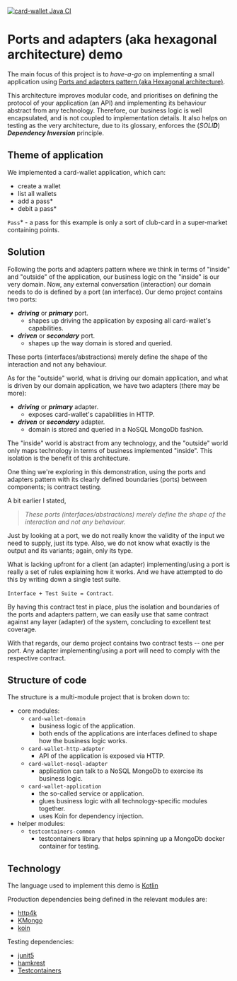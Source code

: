 [![card-wallet Java CI](https://github.com/pagidas/ports-and-adapters-demo/actions/workflows/ci.yml/badge.svg)](https://github.com/pagidas/ports-and-adapters-demo/actions/workflows/ci.yml)

# Ports and adapters (aka hexagonal architecture) demo

The main focus of this project is to _have-a-go_ on implementing
a small application using 
[Ports and adapters pattern (aka Hexagonal architecture)](https://alistair.cockburn.us/hexagonal-architecture/).

This architecture improves modular code, and prioritises on defining
the protocol of your application (an API) and implementing 
its behaviour abstract from any technology. Therefore, our business 
logic is well encapsulated, and is not coupled to implementation details. 
It also helps on testing as the very architecture, due to its glossary, 
enforces the (_SOLI**D**_) **_Dependency Inversion_** principle.

## Theme of application

We implemented a card-wallet application, which can:
- create a wallet
- list all wallets
- add a pass*
- debit a pass*

`Pass`* - a pass for this example is only a sort of club-card in a super-market containing points.

## Solution

Following the ports and adapters pattern where we think in terms of 
"inside" and "outside" of the application, our business logic on the
"inside" is our very domain. Now, any external conversation (interaction)
our domain needs to do is defined by a port (an interface). Our demo
project contains two ports:

- **_driving_** or **_primary_** port.
  - shapes up driving the application by exposing all card-wallet's capabilities.
- **_driven_** or **_secondary_** port.
  - shapes up the way domain is stored and queried.

These ports (interfaces/abstractions) merely define the shape of the interaction
and not any behaviour.

As for the "outside" world, what is driving our domain application, and what is
driven by our domain application, we have two adapters (there may be more):

- **_driving_** or **_primary_** adapter.
  - exposes card-wallet's capabilities in HTTP.
- **_driven_** or **_secondary_** adapter.
  - domain is stored and queried in a NoSQL MongoDb fashion.

The "inside" world is abstract from any technology, and the "outside" world only maps
technology in terms of business implemented "inside". This isolation is the benefit of this architecture.

One thing we're exploring in this demonstration, using the ports and adapters
pattern with its clearly defined boundaries (ports) between components;
is contract testing.

A bit earlier I stated,
> _These ports (interfaces/abstractions) merely define the shape of the interaction
and not any behaviour._

Just by looking at a port, we do not really know the validity of the input we need to supply, 
just its type. Also, we do not know what exactly is the output and its variants; again, only its type.

What is lacking upfront for a client (an adapter) implementing/using a port is really a set
of rules explaining how it works. And we have attempted to do this by writing down
a single test suite. 

`Interface + Test Suite = Contract`.

By having this contract test in place, plus the isolation and boundaries of the ports and adapters
pattern, we can easily use that same contract against any layer (adapter) of the system,
concluding to excellent test coverage.

With that regards, our demo project contains two contract tests -- one per port.
Any adapter implementing/using a port will need to comply with the respective contract.

## Structure of code

The structure is a multi-module project that is broken down to:
- core modules:
    - `card-wallet-domain`
      - business logic of the application.
      - both ends of the applications are interfaces defined to shape how the business logic works.
    - `card-wallet-http-adapter`
      - API of the application is exposed via HTTP.
    - `card-wallet-nosql-adapter`
      - application can talk to a NoSQL MongoDb to exercise its business logic.
    - `card-wallet-application`
      - the so-called service or application. 
      - glues business logic with all technology-specific modules together.
      - uses Koin for dependency injection.
- helper modules:
  - `testcontainers-common`
    - testcontainers library that helps spinning up a MongoDb docker container for testing. 

## Technology

The language used to implement this demo is [Kotlin](https://kotlinlang.org/)

Production dependencies being defined in the relevant modules are:
- [http4k](https://www.http4k.org/)
- [KMongo](https://litote.org/kmongo/)
- [koin](https://insert-koin.io/)

Testing dependencies:
- [junit5](https://junit.org/junit5/)
- [hamkrest](https://github.com/npryce/hamkrest)
- [Testcontainers](https://www.testcontainers.org/)

